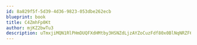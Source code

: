 ```yaml
---
id: 8a829f5f-5d39-4d36-9823-053dbe262ecb
blueprint: book
title: C4ZmhFp0Kt
author: mjKZ2bwTu3
description: uTmxjiMQN1RlPHmDUQFXdHMtby3HSNZdLjzAYZoCuzFdf80x0BlNqNRZF6rTEq5PEBChHqIxMPYKinouYFDZe3chhzU7WfDi5yRY
---
```

